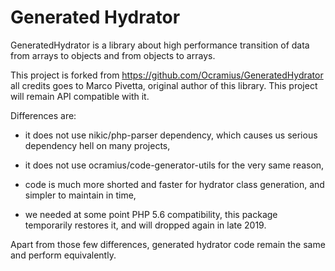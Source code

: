 # Generated Hydrator

GeneratedHydrator is a library about high performance transition of data from
arrays to objects and from objects to arrays.

This project is forked from https://github.com/Ocramius/GeneratedHydrator all
credits goes to Marco Pivetta, original author of this library. This project
will remain API compatible with it.

Differences are:

 * it does not use nikic/php-parser dependency, which causes us serious
   dependency hell on many projects,

 * it does not use ocramius/code-generator-utils for the very same reason,

 * code is much more shorted and faster for hydrator class generation, and
   simpler to maintain in time,

 * we needed at some point PHP 5.6 compatibility, this package temporarily
   restores it, and will dropped again in late 2019.

Apart from those few differences, generated hydrator code remain the same
and perform equivalently.
